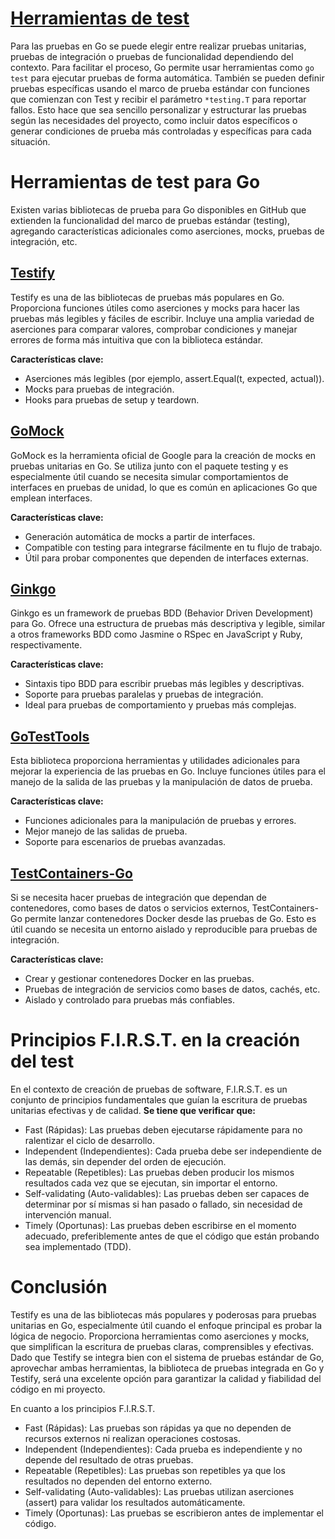 # [Herramientas de test](https://github.com/FabriConde/CLIMB-VR/issues/15)
Para las pruebas en Go se puede elegir entre realizar pruebas unitarias, pruebas de integración o pruebas de funcionalidad dependiendo del contexto. Para facilitar el proceso, Go permite usar herramientas como `go test` para ejecutar pruebas de forma automática. También se pueden definir pruebas específicas usando el marco de prueba estándar con funciones que comienzan con Test y recibir el parámetro `*testing.T` para reportar fallos. Esto hace que sea sencillo personalizar y estructurar las pruebas según las necesidades del proyecto, como incluir datos específicos o generar condiciones de prueba más controladas y específicas para cada situación.

# Herramientas de test para Go
Existen varias bibliotecas de prueba para Go disponibles en GitHub que extienden la funcionalidad del marco de pruebas estándar (testing), agregando características adicionales como aserciones, mocks, pruebas de integración, etc.

## [Testify](https://github.com/stretchr/testify)
Testify es una de las bibliotecas de pruebas más populares en Go. Proporciona funciones útiles como aserciones y mocks para hacer las pruebas más legibles y fáciles de escribir. Incluye una amplia variedad de aserciones para comparar valores, comprobar condiciones y manejar errores de forma más intuitiva que con la biblioteca estándar.

**Características clave:**
- Aserciones más legibles (por ejemplo, assert.Equal(t, expected, actual)).
- Mocks para pruebas de integración.
- Hooks para pruebas de setup y teardown.

## [GoMock](https://github.com/golang/mock)
GoMock es la herramienta oficial de Google para la creación de mocks en pruebas unitarias en Go. Se utiliza junto con el paquete testing y es especialmente útil cuando se necesita simular comportamientos de interfaces en pruebas de unidad, lo que es común en aplicaciones Go que emplean interfaces.

**Características clave:**
- Generación automática de mocks a partir de interfaces.
- Compatible con testing para integrarse fácilmente en tu flujo de trabajo.
- Útil para probar componentes que dependen de interfaces externas.

## [Ginkgo](https://github.com/onsi/ginkgo)
Ginkgo es un framework de pruebas BDD (Behavior Driven Development) para Go. Ofrece una estructura de pruebas más descriptiva y legible, similar a otros frameworks BDD como Jasmine o RSpec en JavaScript y Ruby, respectivamente.

**Características clave:**
- Sintaxis tipo BDD para escribir pruebas más legibles y descriptivas.
- Soporte para pruebas paralelas y pruebas de integración.
- Ideal para pruebas de comportamiento y pruebas más complejas.

## [GoTestTools](https://github.com/gotesttools/gotest.tools)
Esta biblioteca proporciona herramientas y utilidades adicionales para mejorar la experiencia de las pruebas en Go. Incluye funciones útiles para el manejo de la salida de las pruebas y la manipulación de datos de prueba.

**Características clave:**
- Funciones adicionales para la manipulación de pruebas y errores.
- Mejor manejo de las salidas de prueba.
- Soporte para escenarios de pruebas avanzadas.

## [TestContainers-Go](https://github.com/testcontainers/testcontainers-go)
Si se necesita hacer pruebas de integración que dependan de contenedores, como bases de datos o servicios externos, TestContainers-Go permite lanzar contenedores Docker desde las pruebas de Go. Esto es útil cuando se necesita un entorno aislado y reproducible para pruebas de integración.

**Características clave:**
- Crear y gestionar contenedores Docker en las pruebas.
- Pruebas de integración de servicios como bases de datos, cachés, etc.
- Aislado y controlado para pruebas más confiables.

# Principios F.I.R.S.T. en la creación del test 
En el contexto de creación de pruebas de software, F.I.R.S.T. es un conjunto de principios fundamentales que guían la escritura de pruebas unitarias efectivas y de calidad.
**Se tiene que verificar que:**
- Fast (Rápidas): Las pruebas deben ejecutarse rápidamente para no ralentizar el ciclo de desarrollo.
- Independent (Independientes): Cada prueba debe ser independiente de las demás, sin depender del orden de ejecución.
- Repeatable (Repetibles): Las pruebas deben producir los mismos resultados cada vez que se ejecutan, sin importar el entorno.
- Self-validating (Auto-validables): Las pruebas deben ser capaces de determinar por sí mismas si han pasado o fallado, sin necesidad de intervención manual.
- Timely (Oportunas): Las pruebas deben escribirse en el momento adecuado, preferiblemente antes de que el código que están probando sea implementado (TDD).

# Conclusión

Testify es una de las bibliotecas más populares y poderosas para pruebas unitarias en Go, especialmente útil cuando el enfoque principal es probar la lógica de negocio. Proporciona herramientas como aserciones y mocks, que simplifican la escritura de pruebas claras, comprensibles y efectivas. Dado que Testify se integra bien con el sistema de pruebas estándar de Go, aprovechar ambas herramientas, la biblioteca de pruebas integrada en Go y Testify, será una excelente opción para garantizar la calidad y fiabilidad del código en mi proyecto.

En cuanto a los principios F.I.R.S.T.
- Fast (Rápidas): Las pruebas son rápidas ya que no dependen de recursos externos ni realizan operaciones costosas.
- Independent (Independientes): Cada prueba es independiente y no depende del resultado de otras pruebas.
- Repeatable (Repetibles): Las pruebas son repetibles ya que los resultados no dependen del entorno externo.
- Self-validating (Auto-validables): Las pruebas utilizan aserciones (assert) para validar los resultados automáticamente.
- Timely (Oportunas): Las pruebas se escribieron antes de implementar el código.
